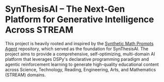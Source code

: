 # SynThesisAI – The Next-Gen Platform for Generative Intelligence Across STREAM

This project is heavily rooted and inspired by the [Synthetic Math Prompts Agent](https://github.com/kamaal505/synthetic_math_prompts_agent) repository, which served as the foundation for SynThesisAI. The project aims to provide a comprehensive, self-optimizing, multi-domain AI platform that leverages DSPy's declarative programming paradigm and agentic reinforcement learning to generate high-quality educational content across Science, Technology, Reading, Engineering, Arts, and Mathematics (STREAM) domains.
